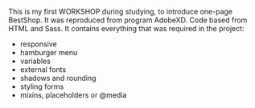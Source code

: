 This is my first WORKSHOP during studying, to introduce one-page BestShop.
It was reproduced from program AdobeXD.
Code based from HTML and Sass.
It contains everything that was required in the project:
- responsive
- hamburger menu
- variables
- external fonts
- shadows and rounding
- styling forms
- mixins, placeholders or @media 
